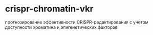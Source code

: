 # crispr-chromatin-vkr
прогнозирование эффективности CRISPR-редактирования с учетом доступности хроматина и эпигенетических факторов
